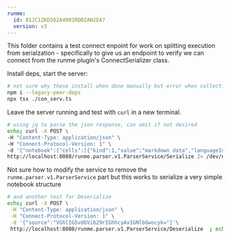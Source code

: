 ```yaml
---
runme:
  id: 01JC1ZKD562A4901RDBZAN2EA7
  version: v3
---
```


This folder contains a test connect enpoint for work on splitting execution from serialzation - specifically to give us an endpoint to verify we can connect from the runme plugin's ConnectSerializer class. 

Install deps, start the server:

```sh {"id":"01JC2EZZVAY7STA0RBY917JH61"}
# not sure why these install when done manually but error when collectively installed via package.json, but this flag makes it work here
npm i --legacy-peer-deps
npx tsx ./con_serv.ts

```

Leave the server running and test with `curl` in a new terminal.

```sh {"id":"01JC2FR2CTT9NA6P4P5KWCBRM4"}
# using jq to parse the json response, can omit if not desired
echo; curl -X POST \
-H "Content-Type: application/json" \
-H "Connect-Protocol-Version: 1" \
-d '{"notebook":{"cells":[{"kind":1,"value":"markdown data","languageId":"","metadata":{},"outputs":[]}],"metadata":{},"frontmatter":{"shell":"","cwd":"","skipPrompts":false,"category":"","terminalRows":"","tag":""}}}' \
http://localhost:8080/runme.parser.v1.ParserService/Serialize 2> /dev/null | jq -r ".result" | base64 -d ;echo;echo

```

Not sure how to modify the service to remove the `runme.parser.v1.ParserService` part but this works to serialize a very simple notebook structure

```sh {"id":"01JC2G0R166M5PKMD6T7N5ER9H"}
# and another test for Deserialize
echo; curl -X POST \
 -H "Content-Type: application/json" \
 -H "Connect-Protocol-Version: 1" \
 -d '{"source":"VGhlIG5vdGVib29rIGhhcyAxIGNlbGwocyk="}'\
 http://localhost:8080/runme.parser.v1.ParserService/Deserialize  ; echo;

```
